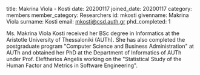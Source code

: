 title: Makrina Viola - Kosti
date: 20200117
joined_date: 20200117
category: members
member_category: Researchers
id: mkosti
givenname: Makrina Viola
surname: Kosti
email: mkosti@csd.auth.gr
phd_completed: 1


Ms. Makrina Viola Kosti received her BSc degree in Informatics at the Aristotle University of Thessaloniki (AUTh). 
She has also completed the postgraduate program "Computer Science and Business Administration" at AUTh and obtained her PhD 
at the Department of Informatics of AUTh under Prof. Eleftherios Angelis working on the "Statistical Study of the Human
Factor and Metrics in Software Engineering".
